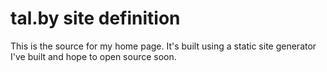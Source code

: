 # tal.by site definition

This is the source for my home page. It's built using a static site generator I've built
and hope to open source soon.

